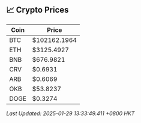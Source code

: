 ## 📈 Crypto Prices

| Coin | Price |
| ---- | ----- |
| BTC | $102162.1964 |
| ETH | $3125.4927 |
| BNB | $676.9821 |
| CRV | $0.6931 |
| ARB | $0.6069 |
| OKB | $53.8237 |
| DOGE | $0.3274 |

_Last Updated: 2025-01-29 13:33:49.411 +0800 HKT_